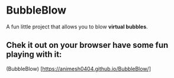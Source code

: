 # BubbleBlow
A fun little project that allows you to blow **virtual bubbles**.

## Chek it out on your browser have some fun playing with it:

(BubbleBlow) [https://animesh0404.github.io/BubbleBlow/]
